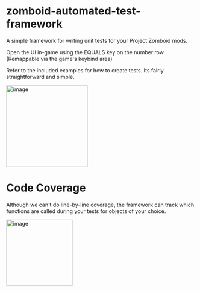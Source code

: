 # zomboid-automated-test-framework
A simple framework for writing unit tests for your Project Zomboid mods.

Open the UI in-game using the EQUALS key on the number row. (Remappable via the game's keybind area)

Refer to the included examples for how to create tests. Its fairly straightforward and simple.

<img width="216" alt="image" src="https://github.com/Notloc/zomboid-automated-test-framework/assets/23246298/19c0d7c0-7605-4530-b185-b6f88d51e0fa">

# Code Coverage
Although we can't do line-by-line coverage, the framework can track which functions are called during your tests for objects of your choice.

<img width="176" alt="image" src="https://github.com/Notloc/zomboid-automated-test-framework/assets/23246298/d99296b6-da20-47b7-8ccb-c69ce7990bfa">
